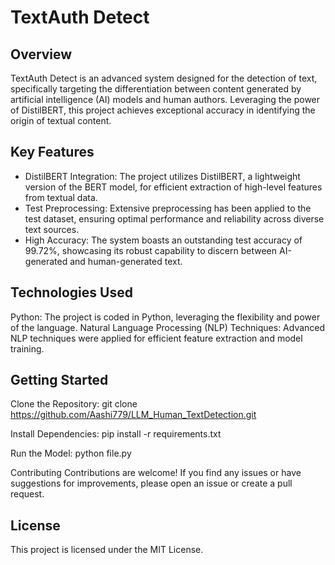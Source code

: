 # TextAuth Detect
## Overview
TextAuth Detect is an advanced system designed for the detection of text, specifically targeting the differentiation between content generated by artificial intelligence (AI) models and human authors. Leveraging the power of DistilBERT, this project achieves exceptional accuracy in identifying the origin of textual content.

## Key Features
- DistilBERT Integration: The project utilizes DistilBERT, a lightweight version of the BERT model, for efficient extraction of high-level features from textual data.
- Test Preprocessing: Extensive preprocessing has been applied to the test dataset, ensuring optimal performance and reliability across diverse text sources.
- High Accuracy: The system boasts an outstanding test accuracy of 99.72%, showcasing its robust capability to discern between AI-generated and human-generated text.

## Technologies Used
Python: The project is coded in Python, leveraging the flexibility and power of the language.
Natural Language Processing (NLP) Techniques: Advanced NLP techniques were applied for efficient feature extraction and model training.

## Getting Started
Clone the Repository:
git clone https://github.com/Aashi779/LLM_Human_TextDetection.git

Install Dependencies:
pip install -r requirements.txt

Run the Model:
python file.py

Contributing
Contributions are welcome! If you find any issues or have suggestions for improvements, please open an issue or create a pull request.

## License
This project is licensed under the MIT License.


